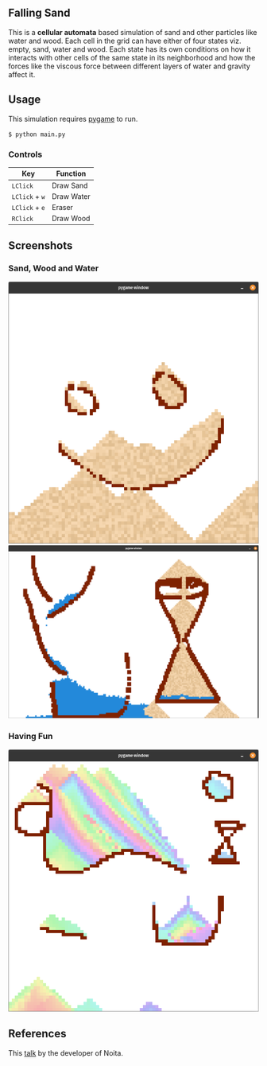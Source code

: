 ## Falling Sand

This is a **cellular automata** based simulation of sand and other particles like water and wood. Each cell in the grid can have either of four states viz. empty, sand, water and wood. Each state has its own conditions on how it interacts with other cells of the same state in its neighborhood and how the forces like the viscous force between different layers of water and gravity affect it.

## Usage

This simulation requires [pygame](https://www.pygame.org/news) to run.

```shell
$ python main.py
```

### Controls

| Key            | Function   |
| -------------- | ---------- |
| `LClick`       | Draw Sand  |
| `LClick` + `w` | Draw Water |
| `LClick` + `e` | Eraser     |
| `RClick`       | Draw Wood  |

## Screenshots

### Sand, Wood and Water

![Demonstration Sand and Wood](./demo_2.png)
![Demonstration Sand, Wood and Water](./demo_3.png)

### Having Fun

![Demonstration Colorful](./demo_1.png)

## References

This [talk](https://www.youtube.com/watch?v=prXuyMCgbTc) by the developer of Noita.
